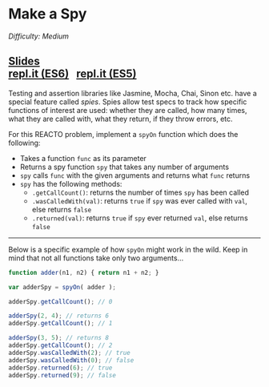 # Make a Spy

*Difficulty: Medium*

<a href="http://slides.com/bryangergen/reacto_spy#/" target="_blank">Slides</a> <br/>
<a href="https://repl.it/CkaY/2">repl.it (ES6)</a>&nbsp;&nbsp;&nbsp;<a href="https://repl.it/CkaZ">repl.it (ES5)</a>
---

Testing and assertion libraries like Jasmine, Mocha, Chai, Sinon etc. have a special feature called *spies*. Spies allow test specs to track how specific functions of interest are used: whether they are called, how many times, what they are called with, what they return, if they throw errors, etc.

For this REACTO problem, implement a `spyOn` function which does the following:

* Takes a function `func` as its parameter
* Returns a spy function `spy` that takes any number of arguments
* `spy` calls `func` with the given arguments and returns what `func` returns
* `spy` has the following methods:
    - `.getCallCount()`: returns the number of times `spy` has been called
    - `.wasCalledWith(val)`: returns `true` if `spy` was ever called with `val`, else returns `false`
    - `.returned(val)`: returns `true` if `spy` ever returned `val`, else returns `false`

---

Below is a specific example of how `spyOn` might work in the wild. Keep in mind that not all functions take only two arguments…

```javascript
function adder(n1, n2) { return n1 + n2; }

var adderSpy = spyOn( adder );

adderSpy.getCallCount(); // 0

adderSpy(2, 4); // returns 6
adderSpy.getCallCount(); // 1

adderSpy(3, 5); // returns 8
adderSpy.getCallCount(); // 2
adderSpy.wasCalledWith(2); // true
adderSpy.wasCalledWith(0); // false
adderSpy.returned(6); // true
adderSpy.returned(9); // false

```
